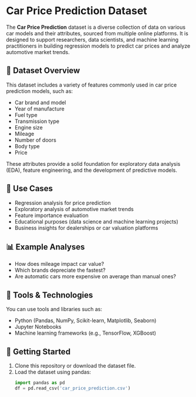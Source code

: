 # Car Price Prediction Dataset

The **Car Price Prediction** dataset is a diverse collection of data on various car models and their attributes, sourced from multiple online platforms. It is designed to support researchers, data scientists, and machine learning practitioners in building regression models to predict car prices and analyze automotive market trends.

## 📁 Dataset Overview

This dataset includes a variety of features commonly used in car price prediction models, such as:

- Car brand and model
- Year of manufacture
- Fuel type
- Transmission type
- Engine size
- Mileage
- Number of doors
- Body type
- Price

These attributes provide a solid foundation for exploratory data analysis (EDA), feature engineering, and the development of predictive models.

## 🧠 Use Cases

- Regression analysis for price prediction
- Exploratory analysis of automotive market trends
- Feature importance evaluation
- Educational purposes (data science and machine learning projects)
- Business insights for dealerships or car valuation platforms

## 📊 Example Analyses

- How does mileage impact car value?
- Which brands depreciate the fastest?
- Are automatic cars more expensive on average than manual ones?

## 🔧 Tools & Technologies

You can use tools and libraries such as:

- Python (Pandas, NumPy, Scikit-learn, Matplotlib, Seaborn)
- Jupyter Notebooks
- Machine learning frameworks (e.g., TensorFlow, XGBoost)

## 📎 Getting Started

1. Clone this repository or download the dataset file.
2. Load the dataset using pandas:
   ```python
   import pandas as pd
   df = pd.read_csv('car_price_prediction.csv')
